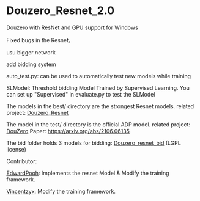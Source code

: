 # Douzero_Resnet_2.0
Douzero with ResNet and GPU support for Windows

Fixed bugs in the Resnet， 

usu bigger network

add bidding system

auto_test.py: can be used to automatically test new models while training

SLModel: Threshold bidding Model Trained by Supervised Learning.
You can set up "Supervised" in evaluate.py to test the SLModel

The models in the best/ directory are the strongest Resnet models.
related project: [Douzero_Resnet](https://github.com/Vincentzyx/Douzero_Resnet)

The model in the test/ directory is the official ADP model. 
related project: [DouZero](https://github.com/kwai/DouZero) 
Paper: https://arxiv.org/abs/2106.06135

The bid folder holds 3 models for bidding:
[Douzero_resnet_bid](https://github.com/RuBP17/Douzero_resnet_bid) (LGPL license)


Contributor:

[EdwardPooh](https://github.com/EdwardPooh): Implements the resnet Model & Modify the training framework.

[Vincentzyx](https://github.com/Vincentzyx): Modify the training framework.

